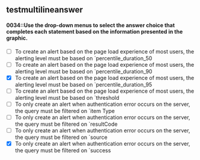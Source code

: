 ##   testmultilineanswer



#### 0034::Use the drop-down menus to select the answer choice that completes each statement based on the information presented in the graphic.


- [ ] To create an alert based on the page load experience of most users, the alerting level must be based on 
`percentile_duration_50
- [ ] To create an alert based on the page load experience of most users, the alerting level must be based on 
`percentile_duration_90
- [x] To create an alert based on the page load experience of most users, the alerting level must be based on 
`percentile_duration_95
- [ ] To create an alert based on the page load experience of most users, the alerting level must be based on 
`threshold
- [ ] To only create an alert when authentication error occurs on the server, the query must be filtered on 
`item Type
- [ ] To only create an alert when authentication error occurs on the server, the query must be filtered on 
`resultCode
- [ ] To only create an alert when authentication error occurs on the server, the query must be filtered on 
`source
- [x] To only create an alert when authentication error occurs on the server, the query must be filtered on 
`success
